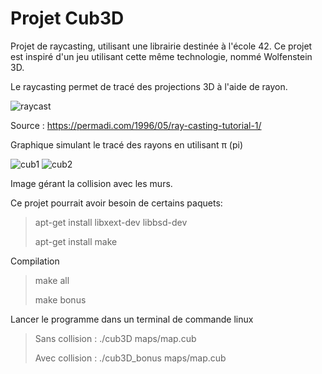 # Projet Cub3D

Projet de raycasting, utilisant une librairie destinée à l'école 42.
Ce projet est inspiré d'un jeu utilisant cette même technologie, nommé Wolfenstein 3D.


Le raycasting permet de tracé des projections 3D à l'aide de rayon.

![raycast](https://github.com/GitCGuillaume/Cub3D/assets/34135668/675559ab-b67b-4b97-bfd3-2a5b59027d19)

Source : https://permadi.com/1996/05/ray-casting-tutorial-1/

Graphique simulant le tracé des rayons en utilisant π (pi)

![cub1](https://github.com/GitCGuillaume/Cub3D/assets/34135668/573a85ea-ede2-4d6b-89b9-1615ac891dcc)
![cub2](https://github.com/GitCGuillaume/Cub3D/assets/34135668/25404c32-6ff6-4704-8e15-6a4340de8599)

Image gérant la collision avec les murs.

Ce projet pourrait avoir besoin de certains paquets:
>apt-get install libxext-dev libbsd-dev
>
>apt-get install make

Compilation
>make all
>
>make bonus

Lancer le programme dans un terminal de commande linux
>Sans collision : ./cub3D maps/map.cub
>
>Avec collision : ./cub3D_bonus maps/map.cub
